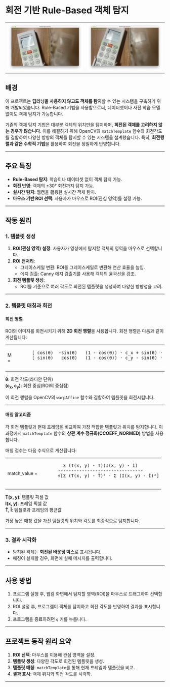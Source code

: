 # 회전 기반 Rule-Based 객체 탐지

<table>
  <tr>
    <td>
      <img src="https://github.com/hyKwon13/Rule-based/blob/9175539e738402dfbb68ccbe8547e5da4f5a6b26/image/rotate2.png" alt="Rotate Example 1" width="300">
    </td>
    <td>
      <img src="https://github.com/hyKwon13/Rule-based/blob/9175539e738402dfbb68ccbe8547e5da4f5a6b26/image/rotate3.png" alt="Rotate Example 2" width="300">
    </td>
  </tr>
</table>

## **배경**

이 프로젝트는 **딥러닝을 사용하지 않고도 객체를 탐지**할 수 있는 시스템을 구축하기 위해 개발되었습니다. Rule-Based 기법을 사용함으로써, 데이터셋이나 사전 학습 모델 없이도 객체 탐지가 가능합니다.

기존의 객체 탐지 기법은 대부분 객체의 위치만을 탐지하며, **회전된 객체를 고려하지 않는 경우가 많습니다**. 이를 해결하기 위해 OpenCV의 `matchTemplate` 함수와 회전각도를 결합하여 다양한 방향의 객체를 탐지할 수 있는 시스템을 설계했습니다. 특히, **회전행렬과 같은 수학적 기법**을 활용하여 회전을 정밀하게 반영합니다.

---

## **주요 특징**

- **Rule-Based 탐지**: 학습이나 데이터셋 없이 객체 탐지 가능.
- **회전 반영**: 객체의 ±30° 회전까지 탐지 가능.
- **실시간 탐지**: 웹캠을 활용한 실시간 객체 탐지.
- **마우스 기반 ROI 선택**: 사용자가 마우스로 ROI(관심 영역)를 설정 가능.

---

## **작동 원리**

### 1. **템플릿 생성**
1. **ROI(관심 영역) 설정**: 사용자가 영상에서 탐지할 객체의 영역을 마우스로 선택합니다.
2. **ROI 전처리**:
   - 그레이스케일 변환: ROI를 그레이스케일로 변환해 연산 효율을 높임.
   - 에지 검출: Canny 에지 검출기를 사용해 객체의 윤곽선을 강조.
3. **회전 템플릿 생성**:
   - ROI를 기준으로 여러 각도로 회전된 템플릿을 생성하여 다양한 방향성을 고려.

---

### 2. **템플릿 매칭과 회전**

#### **회전 행렬**
ROI의 이미지를 회전시키기 위해 **2D 회전 행렬**을 사용합니다. 회전 행렬은 다음과 같이 계산됩니다:

<table>
  <tr>
    <td>M = </td>
    <td>
      <pre>
      [ cos(θ)  -sin(θ)   (1 - cos(θ)) ⋅ c_x + sin(θ) ⋅ c_y ]
      [ sin(θ)   cos(θ)   (1 - cos(θ)) ⋅ c_y - sin(θ) ⋅ c_x ]
      </pre>
    </td>
  </tr>
</table>
<p>
  <b>θ</b>: 회전 각도(라디안 단위)<br>
  <b>(c<sub>x</sub>, c<sub>y</sub>)</b>: 회전 중심(ROI의 중심점)
</p>

이 회전 행렬을 OpenCV의 `warpAffine` 함수와 결합하여 템플릿을 회전시킵니다.

---

#### **매칭 알고리즘**
각 회전 템플릿과 현재 프레임을 비교하여 가장 적합한 템플릿과 위치를 탐지합니다. 이 과정에서 `matchTemplate` 함수의 **상관 계수 정규화(CCOEFF_NORMED)** 방법을 사용합니다.

매칭 점수는 다음 수식으로 계산됩니다:

<table>
  <tr>
    <td>
      match_value =
    </td>
    <td>
      <pre>
        Σ (T(x, y) - T̄)(I(x, y) - Ī)
      --------------------------------
      √[Σ (T(x, y) - T̄)² ⋅ Σ (I(x, y) - Ī)²]
      </pre>
    </td>
  </tr>
</table>

<p>
  <b>T(x, y)</b>: 템플릿 픽셀 값<br>
  <b>I(x, y)</b>: 프레임 픽셀 값<br>
  <b>T̄, Ī</b>: 템플릿과 프레임의 평균값
</p>

가장 높은 매칭 값을 가진 템플릿의 위치와 각도를 최종적으로 탐지합니다.

---

### 3. **결과 시각화**
- 탐지된 객체는 **회전된 바운딩 박스**로 표시됩니다.
- 매칭이 실패할 경우, 화면에 실패 메시지를 출력합니다.

---

## **사용 방법**

1. 프로그램 실행 후, 웹캠 화면에서 탐지할 영역(ROI)을 마우스로 드래그하여 선택합니다.
2. ROI 설정 후, 프로그램이 객체를 탐지하고 회전 각도를 반영하여 결과를 표시합니다.
3. 프로그램을 종료하려면 `q` 키를 누릅니다.

---

## **프로젝트 동작 원리 요약**

1. **ROI 선택**: 마우스를 이용해 관심 영역을 설정.
2. **템플릿 생성**: 다양한 각도로 회전된 템플릿을 생성.
3. **템플릿 매칭**: `matchTemplate`를 통해 현재 프레임과 템플릿을 비교.
4. **결과 표시**: 객체 위치와 회전 각도를 시각화.

---
